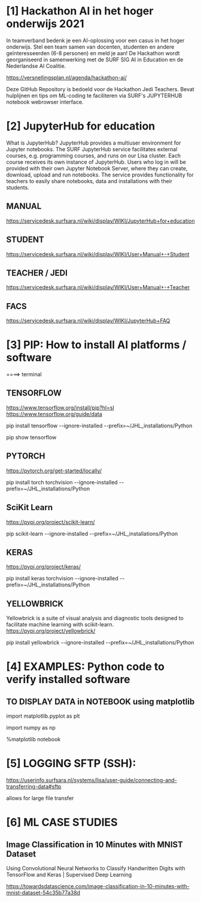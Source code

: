# [1] Hackathon AI in het hoger onderwijs 2021
In teamverband bedenk je een AI-oplossing voor een casus in het hoger onderwijs. Stel een team samen van docenten, studenten en andere geïnteresseerden (6-8 personen) en meld je aan! De Hackathon wordt georganiseerd in samenwerking met de SURF SIG AI in Education en de Nederlandse AI Coalitie.
 
 https://versnellingsplan.nl/agenda/hackathon-ai/
 
Deze GitHub Repository is bedoeld voor de Hackathon Jedi Teachers. Bevat hulplijnen en tips om ML-coding te faciliteren via  SURF's JUPYTERHUB notebook webrowser interface.


# [2] JupyterHub for education

What is JupyterHub?
JupyterHub provides a multiuser environment for Jupyter notebooks. The SURF JupyterHub service facilitates external courses, e.g. programming courses, and runs on our Lisa cluster.
Each course receives its own instance of JupyterHub. Users who log in will be provided with their own Jupyter Notebook Server, where they can create, download, upload and run notebooks. The service provides functionality for teachers to easily share notebooks, data and installations with their students.

## MANUAL

https://servicedesk.surfsara.nl/wiki/display/WIKI/JupyterHub+for+education

## STUDENT 

https://servicedesk.surfsara.nl/wiki/display/WIKI/User+Manual+-+Student

## TEACHER / JEDI

https://servicedesk.surfsara.nl/wiki/display/WIKI/User+Manual+-+Teacher

## FACS

https://servicedesk.surfsara.nl/wiki/display/WIKI/JupyterHub+FAQ

# [3] PIP: How to install AI platforms / software

====> terminal

## TENSORFLOW
https://www.tensorflow.org/install/pip?hl=sl
https://www.tensorflow.org/guide/data

pip install tensorflow  --ignore-installed --prefix=~/JHL_installations/Python

pip show tensorflow

## PYTORCH
https://pytorch.org/get-started/locally/

pip install torch torchvision --ignore-installed --prefix=~/JHL_installations/Python

## SciKit Learn
https://pypi.org/project/scikit-learn/

pip scikit-learn --ignore-installed --prefix=~/JHL_installations/Python

## KERAS
https://pypi.org/project/keras/

pip install keras torchvision --ignore-installed --prefix=~/JHL_installations/Python

## YELLOWBRICK
Yellowbrick is a suite of visual analysis and diagnostic tools designed to facilitate machine learning with scikit-learn. 
https://pypi.org/project/yellowbrick/

pip install yellowbrick --ignore-installed --prefix=~/JHL_installations/Python


# [4] EXAMPLES: Python code to verify installed software

## TO DISPLAY DATA in NOTEBOOK using matplotlib

import matplotlib.pyplot as plt

import numpy as np

%matplotlib notebook

# [5] LOGGING SFTP (SSH): 

https://userinfo.surfsara.nl/systems/lisa/user-guide/connecting-and-transferring-data#sftp

allows for large file transfer 


# [6] ML CASE STUDIES

## Image Classification in 10 Minutes with MNIST Dataset
Using Convolutional Neural Networks to Classify Handwritten Digits with TensorFlow and Keras | Supervised Deep Learning

https://towardsdatascience.com/image-classification-in-10-minutes-with-mnist-dataset-54c35b77a38d

